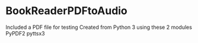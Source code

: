 # BookReaderPDFtoAudio
Included a PDF file for testing
Created from Python 3 using these 2 modules
PyPDF2
pyttsx3
